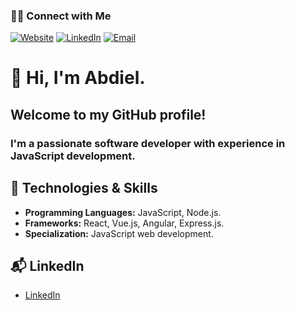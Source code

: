  <h3> 🤝🏻 Connect with Me </h3>
<p>
<a href="https://abdielp.github.io/webdeveloper-portfolio/" target="_blank"><img alt="Website" src="https://img.shields.io/badge/Website-AbdielP%20--%20webdeveloper--portfolio-%230961B8?style=flat&logo=google-chrome"></a>
<a href="https://www.linkedin.com/in/abdielpinzoncarrera" target="_blank"><img alt="LinkedIn" src="https://img.shields.io/badge/Linkedin-%40abdiel--pinz%C3%B3n-%230961B8?style=flat&logo=linkedin"></a>
 <a href="mailto:abdiel.pinzonc@gmail.com"><img alt="Email" src="https://img.shields.io/badge/Email-abdiel.pinzonc@gmail.com-blue?style=flat&logo=gmail"></a>
</p>

# 👋 Hi, I'm Abdiel.  
## Welcome to my GitHub profile! 
### I'm a passionate software developer with experience in JavaScript development.

## 🔧 Technologies & Skills  
- **Programming Languages:** JavaScript, Node.js.  
- **Frameworks:** React, Vue.js, Angular, Express.js.  
- **Specialization:** JavaScript web development.  

## 📬 LinkedIn  
- [LinkedIn](https://www.linkedin.com/in/abdielpinzoncarrera) 
